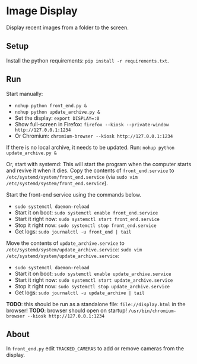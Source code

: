 # Image Display

Display recent images from a folder to the screen.


## Setup

Install the python requirements: `pip install -r requirements.txt`.


## Run

Start manually:
- `nohup python front_end.py &`
- `nohup python update_archive.py &`
- Set the display: `export DISPLAY=:0`
- Show full-screen in Firefox: `firefox --kiosk --private-window http://127.0.0.1:1234`
- Or Chromium: `chromium-browser --kiosk http://127.0.0.1:1234`

If there is no local archive, it needs to be updated. Run: `nohup python update_archive.py &`

Or, start with systemd:
This will start the program when the computer starts and revive it when it dies. Copy the contents of `front_end.service` to `/etc/systemd/system/front_end.service` (via `sudo vim /etc/systemd/system/front_end.service`).

Start the front-end service using the commands below.

- `sudo systemctl daemon-reload`
- Start it on boot: `sudo systemctl enable front_end.service` 
- Start it right now: `sudo systemctl start front_end.service`
- Stop it right now: `sudo systemctl stop front_end.service`
- Get logs: `sudo journalctl -u front_end | tail`


Move the contents of `update_archive.service` to `/etc/systemd/system/update_archive.service`: `sudo vim /etc/systemd/system/update_archive.service`:

- `sudo systemctl daemon-reload`
- Start it on boot: `sudo systemctl enable update_archive.service` 
- Start it right now: `sudo systemctl start update_archive.service`
- Stop it right now: `sudo systemctl stop update_archive.service`
- Get logs: `sudo journalctl -u update_archive | tail`


**TODO**: this should be run as a standalone file: `file://display.html` in the browser!
**TODO**: browser should open on startup! `/usr/bin/chromium-browser --kiosk http://127.0.0.1:1234`

## About

In `front_end.py` edit `TRACKED_CAMERAS` to add or remove cameras from the display.
